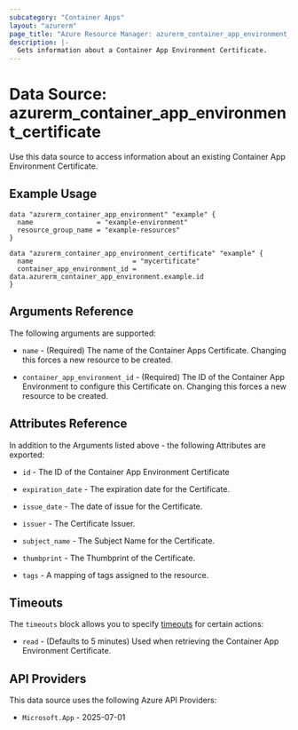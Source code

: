 ```yaml
---
subcategory: "Container Apps"
layout: "azurerm"
page_title: "Azure Resource Manager: azurerm_container_app_environment_certificate"
description: |-
  Gets information about a Container App Environment Certificate.
---
```


# Data Source: azurerm_container_app_environment_certificate

Use this data source to access information about an existing Container App Environment Certificate.

## Example Usage

```hcl
data "azurerm_container_app_environment" "example" {
  name                = "example-environment"
  resource_group_name = "example-resources"
}

data "azurerm_container_app_environment_certificate" "example" {
  name                         = "mycertificate"
  container_app_environment_id = data.azurerm_container_app_environment.example.id
}
```

## Arguments Reference

The following arguments are supported:

* `name` - (Required) The name of the Container Apps Certificate. Changing this forces a new resource to be created.

* `container_app_environment_id` - (Required) The ID of the Container App Environment to configure this Certificate on. Changing this forces a new resource to be created.

## Attributes Reference

In addition to the Arguments listed above - the following Attributes are exported:

* `id` - The ID of the Container App Environment Certificate

* `expiration_date` - The expiration date for the Certificate.

* `issue_date` - The date of issue for the Certificate.

* `issuer` - The Certificate Issuer.

* `subject_name` - The Subject Name for the Certificate.

* `thumbprint` - The Thumbprint of the Certificate.

* `tags` - A mapping of tags assigned to the resource.

## Timeouts

The `timeouts` block allows you to specify [timeouts](https://developer.hashicorp.com/terraform/language/resources/configure#define-operation-timeouts) for certain actions:

* `read` - (Defaults to 5 minutes) Used when retrieving the Container App Environment Certificate.

## API Providers
<!-- This section is generated, changes will be overwritten -->
This data source uses the following Azure API Providers:

* `Microsoft.App` - 2025-07-01
